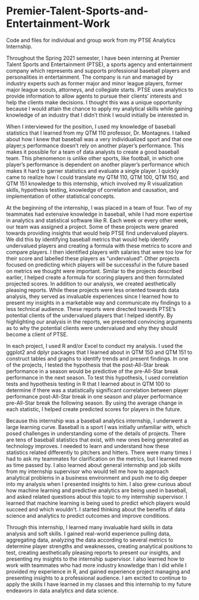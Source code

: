 # Premier-Talent-Sports-and-Entertainment-Work
Code and files for individual and group work from my PTSE Analytics Internship. 

Throughout the Spring 2021 semester, I have been interning at Premier Talent Sports and Entertainment (PTSE), a sports agency and entertainment company which represents and supports professional baseball players and personalities in entertainment. The company is run and managed by industry experts such as former major and minor league players, former major league scouts, attorneys, and collegiate starts. PTSE uses analytics to provide information to allow agents to pursue their clients’ interests and help the clients make decisions. I thought this was a unique opportunity because I would attain the chance to apply my analytical skills while gaining knowledge of an industry that I didn’t think I would initially be interested in. 

When I interviewed for the position, I used my knowledge of baseball statistics that I learned from my QTM 110 professor, Dr. Montagnes. I talked about how I knew that baseball was a very individualized sport and that one player;s performance doesn’t rely on another player’s performance. This makes it possible for a team of data analysts to create a good baseball team. This phenomenon is unlike other sports, like football, in which one player’s performance is dependent on another player’s performance which makes it hard to garner statistics and evaluate a single player. I quickly came to realize how I could translate my QTM 110, QTM 100, QTM 150, and QTM 151 knowledge to this internship, which involved my R visualization skills, hypothesis testing, knowledge of correlation and causation, and implementation of other statistical concepts. 

At the beginning of the internship, I was placed in a team of four. Two of my teammates had extensive knowledge in baseball, while I had more expertise in analytics and statistical software like R. Each week or every other week, our team was assigned a project. Some of these projects were geared towards providing insights that would help PTSE find undervalued players. We did this by identifying baseball metrics that would help identify undervalued players and creating a formula with these metrics to score and compare players. I then identified players with salaries that were too low for their score and labelled these players as “undervalued”. Other projects focused on predicting which players will be successful in the future based on metrics we thought were important. Similar to the projects described earlier, I helped create a formula for scoring players and then formulated projected scores. In addition to our analysis, we created aesthetically pleasing reports. While these projects were less oriented towards data analysis, they served as invaluable experiences since I learned how to present my insights in a marketable way and communicate my findings to a less technical audience. These reports were directed towards PTSE’s potential clients of the undervalued players that I helped identify. By highlighting our analysis in the reports, we presented convincing arguments as to why the potential clients were undervalued and why they should become a client of PTSE. 
	
In each project, I used R and/or Excel to conduct my analysis. I used the ggplot2 and dplyr packages that I learned about in QTM 150 and QTM 151 to construct tables and graphs to identify trends and present findings. In one of the projects, I tested the hypothesis that the post-All-Star break performance in a season would be predictive of the pre-All-Star break performance in the next season. To test this hypothesis, I used correlation tests and hypothesis testing in R that I learned about in QTM 100 to determine if there was a statistically significant correlation between player performance post-All-Star break in one season and player performance pre-All-Star break the following season. By using the average change in each statistic, I helped create predicted scores for players in the future. 

Because this internship was a baseball analytics internship, I underwent a large learning curve. Baseball is a sport I was initially unfamiliar with, which posed challenges in understanding some of the details of projects. There are tens of baseball statistics that exist, with new ones being generated as technology improves. I needed to learn and understand how these  
statistics related differently to pitchers and hitters. There were many times I had to ask my teammates for clarification on the metrics, but I learned more as time passed by. I also learned about general internship and job skills from my internship supervisor who would tell me how to approach analytical problems in a business environment and push me to dig deeper into my analysis when I presented insights to him. I also grew curious about how machine learning and predictive analytics are being used in baseball, and asked related questions about this topic to my internship supervisor. I learned that machine learning is being used to predict which players would succeed and which wouldn’t. I started thinking about the benefits of data science and analytics to predict outcomes and improve conditions.

Through this internship, I learned many invaluable hard skills in data analysis and soft skills. I gained real-world experience pulling data, aggregating data, analyzing the data according to several metrics to determine player strengths and weaknesses, creating analytical positions to test, creating aesthetically pleasing reports to present our insights, and presenting my insights to the internship supervisor. I also learned how to work with teammates who had more industry knowledge than I did while I provided my experience in R, and gained experience project managing and presenting insights to a professional audience. I am excited to continue to apply the skills I have learned in my classes and this internship to my future endeavors in data analytics and data science. 
